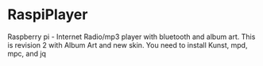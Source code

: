 # RaspiPlayer
Raspberry pi - Internet Radio/mp3 player with bluetooth and album art.
This is revision 2 with Album Art and new skin.
You need to install Kunst, mpd, mpc, and jq
